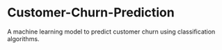 # Customer-Churn-Prediction
A machine learning model to predict customer churn using classification algorithms.
